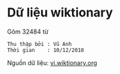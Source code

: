 # Dữ liệu wiktionary

Gôm 32484 từ

```
Thu thập bởi : Vũ Anh
Thời gian    : 10/12/2018 
```

Nguồn dữ liệu: [vi.wiktionary.org](https://vi.wiktionary.org/wiki/Trang_Ch%C3%ADnh)